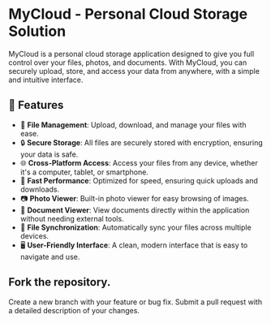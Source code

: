 # MyCloud - Personal Cloud Storage Solution

MyCloud is a personal cloud storage application designed to give you full control over your files, photos, and documents. With MyCloud, you can securely upload, store, and access your data from anywhere, with a simple and intuitive interface.

## 🌟 Features

- 📁 **File Management**: Upload, download, and manage your files with ease.
- 🔒 **Secure Storage**: All files are securely stored with encryption, ensuring your data is safe.
- 🌐 **Cross-Platform Access**: Access your files from any device, whether it's a computer, tablet, or smartphone.
- 🚀 **Fast Performance**: Optimized for speed, ensuring quick uploads and downloads.
- 📷 **Photo Viewer**: Built-in photo viewer for easy browsing of images.
- 📝 **Document Viewer**: View documents directly within the application without needing external tools.
- 🔄 **File Synchronization**: Automatically sync your files across multiple devices.
- 🖥️ **User-Friendly Interface**: A clean, modern interface that is easy to navigate and use.


## Fork the repository.
Create a new branch with your feature or bug fix.
Submit a pull request with a detailed description of your changes.
